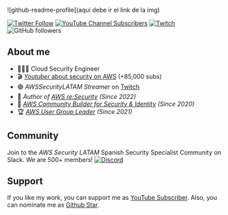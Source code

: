 
![github-readme-profile](aqui debe ir el link de la img)


[![Twitter Follow](https://img.shields.io/twitter/follow/gerardokaztro?style=social)](https://twitter.com/gerardokaztro)
[![YouTube Channel Subscribers](https://img.shields.io/youtube/channel/subscribers/UCVWjwOiJGog7Km90-ayFESg?style=social)](https://www.youtube.com/c/AWSSecurityLATAM?sub_confirmation=1)
[![Twitch](https://img.shields.io/twitch/status/gerardokaztro?label=Follow%20me%20on%20Twitch&style=social)](https://www.twitch.tv/awssecuritylatam)
![GitHub followers](https://img.shields.io/github/followers/gerardokaztro?style=social)

## About me

- 👨🏻‍💻 Cloud Security Engineer
- 🎬 [*Youtuber* about security on AWS](https://youtube.com/carlosazaustre?sub_confirmation=1) (+85,000 subs)
- 🟣 *AWSSecurityLATAM Streamer* on [Twitch](https://twitch.tv/awssecuritylatam)
- 📙 *Author of [AWS re:Security](https://awsresecurity.com) (Since 2022)*
- 🏅 *[AWS Community Builder for Security & Identity](https://aws.amazon.com/es/developer/community/community-builders/community-builders-directory/?cb-cards.sort-by=item.additionalFields.cbName&cb-cards.sort-order=asc&awsf.builder-category=*all&awsf.location=*all&awsf.year=*all&cb-cards.q=gerardo%2Bcastro&cb-cards.q_operator=AND) (Since 2020)*
- 🏆 *[AWS User Group Leader](https://aws.amazon.com/developer/community/usergroups/?nc1=h_ls&community-user-groups-cards.sort-by=item.additionalFields.ugName&community-user-groups-cards.sort-order=asc&awsf.location=*all&awsf.category=*all&community-user-groups-cards.q=aws%2Bsecurity%2Blatam&community-user-groups-cards.q_operator=AND) (Since 2021)*


## Community
Join to the *AWS Security LATAM* Spanish Security Specialist Community on Slack. We are 500+ members!
[![Discord](https://img.shields.io/discord/785146214122651688?color=white&label=Discord%20Community&logo=discord)](https://carlosazaustre.es/discord)


## Support

If you like my work, you can support me as [YouTube Subscriber](https://www.youtube.com/channel/UCmWuXyjXOJOpikS4MHmJAcQ?sub_confirmation=1).
Also, you can nominate me as [Github Star](https://stars.github.com/nominate/).
